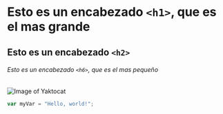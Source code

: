 # Esto es un encabezado `<h1>`, que es el mas grande

## Esto es un encabezado `<h2>`

###### Esto es un encabezado `<h6>`, que es el mas pequeño

![Image of Yaktocat](https://octodex.github.com/images/yaktocat.png)

``` javascript
var myVar = "Hello, world!";
```
